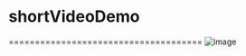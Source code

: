 # shortVideoDemo
=====================================
 ![image](https://github.com/feibaichen/shortVideoDemo/blob/master/shot.gif)
